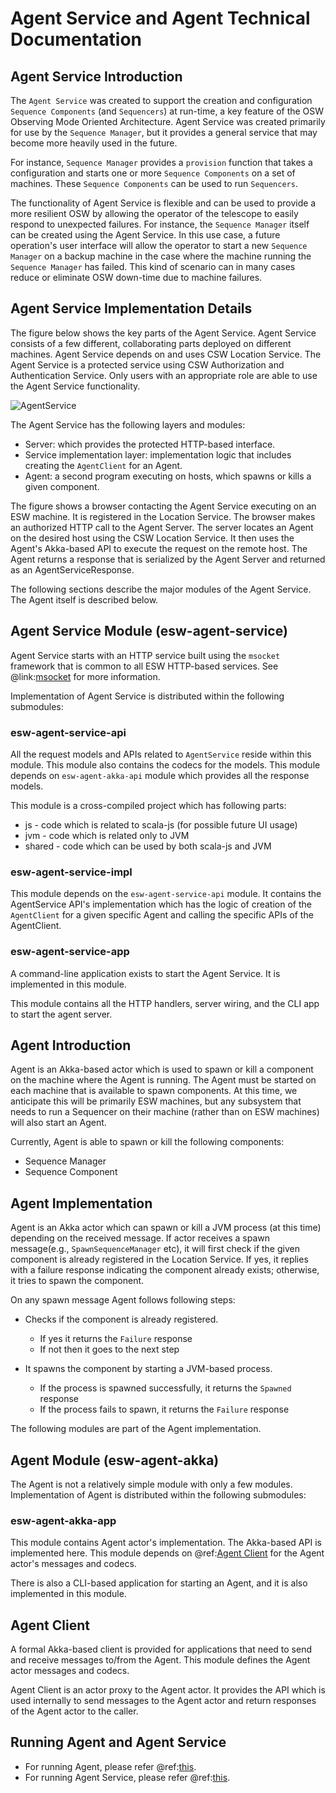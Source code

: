 # Agent Service and Agent Technical Documentation

## Agent Service Introduction

The `Agent Service` was created to support the creation and configuration `Sequence Components` (and `Sequencers`) at run-time,
a key feature of the OSW Observing Mode Oriented Architecture. Agent Service was created primarily for use
by the `Sequence Manager`, but it provides a general service that may become more heavily used in the future.

For instance, `Sequence Manager` provides a `provision` function that takes a configuration and starts one or more
`Sequence Components` on a set of machines. These `Sequence Components` can be used to run `Sequencers`.

The functionality of Agent Service is flexible and can be used to provide a more resilient OSW by allowing the
operator of the telescope to easily respond to unexpected failures. For instance, the `Sequence Manager` itself can be
created using the Agent Service. In this use case, a future operation's user interface will allow the operator to start
a new `Sequence Manager` on a backup machine in the case where the machine running the `Sequence Manager` has failed.
This kind of scenario can in many cases reduce or eliminate OSW down-time due to machine failures.

## Agent Service Implementation Details

The figure below shows the key parts of the Agent Service. Agent Service consists of a few different, collaborating parts
deployed on different machines. Agent Service depends on and uses CSW Location Service. The Agent Service is a protected
service using CSW Authorization and Authentication Service. Only users with an appropriate role are able to use
the Agent Service functionality.

![AgentService](../images/agentservice/AgentService.svg)

The Agent Service has the following layers and modules:

- Server: which provides the protected HTTP-based interface.
- Service implementation layer: implementation logic that includes creating the `AgentClient` for an Agent.
- Agent: a second program executing on hosts, which spawns or kills a given component.

The figure shows a browser contacting the Agent Service executing on an ESW machine. It is registered in the Location
Service. The browser makes an authorized HTTP call to the Agent Server. The server locates an Agent on the desired
host using the CSW Location Service. It then uses the Agent's Akka-based API to execute the request on the remote
host. The Agent returns a response that is serialized by the Agent Server and returned as an AgentServiceResponse.

The following sections describe the major modules of the Agent Service. The Agent itself is described below.

## Agent Service Module (esw-agent-service)
Agent Service starts with an HTTP service built using the `msocket` framework that is common to all ESW HTTP-based
services. See @link:[msocket](https://github.com/tmtsoftware/msocket) for more information.

Implementation of Agent Service is distributed within the following submodules:

### esw-agent-service-api

All the request models and APIs related to `AgentService` reside within this module.
This module also contains the codecs for the models.
This module depends on `esw-agent-akka-api` module which provides all the response models.

This module is a cross-compiled project which has following parts:

- js - code which is related to scala-js (for possible future UI usage)
- jvm - code which is related only to JVM
- shared - code which can be used by both scala-js and JVM

### esw-agent-service-impl

This module depends on the `esw-agent-service-api` module.
It contains the AgentService API's implementation which has the logic of
creation of the `AgentClient` for a given specific Agent and calling the specific APIs of the AgentClient.

### esw-agent-service-app

A command-line application exists to start the Agent Service. It is implemented in this module.

This module contains all the HTTP handlers, server wiring, and the CLI app to start the agent server.

## Agent Introduction

Agent is an Akka-based actor which is used to spawn or kill a component on the machine where the Agent is running.
The Agent must be started on each machine that is available to spawn components. At this time, we anticipate this
will be primarily ESW machines, but any subsystem that needs to run a Sequencer on their machine (rather than on ESW
machines) will also start an Agent.

Currently, Agent is able to spawn or kill the following components:

- Sequence Manager
- Sequence Component

## Agent Implementation

Agent is an Akka actor which can spawn or kill a JVM process (at this time) depending on the received message.
If actor receives a spawn message(e.g., `SpawnSequenceManager` etc),
it will first check if the given component is already registered in the Location Service. If yes, it replies with a
failure response indicating the component already exists; otherwise,  it tries to spawn the component.

On any spawn message Agent follows following steps:

- Checks if the component is already registered.

    - If yes it returns the `Failure` response
    - If not then it goes to the next step

- It spawns the component by starting a JVM-based process.

     - If the process is spawned successfully, it returns the `Spawned` response
     - If the process fails to spawn, it returns the `Failure` response

The following modules are part of the Agent implementation.

## Agent Module (esw-agent-akka)
The Agent is not a relatively simple module with only a few modules.
Implementation of Agent is distributed within the following submodules:

### esw-agent-akka-app

This module contains Agent actor's implementation. The Akka-based API is implemented here. This module depends
on @ref:[Agent Client](#agent-client) for the Agent actor's messages and codecs.

There is also a CLI-based application for starting an Agent, and it is also implemented in this module.

## Agent Client
A formal Akka-based client is provided for applications that need to send and receive messages to/from the Agent.
This module defines the Agent actor messages and codecs.

Agent Client is an actor proxy to the Agent actor.
It provides the API which is used internally to send messages to the Agent actor and return responses of the Agent actor
to the caller.

## Running Agent and Agent Service

* For running Agent, please refer @ref:[this](./apps/agent-app.md).
* For running Agent Service, please refer @ref:[this](./apps/agent-service-app.md).



